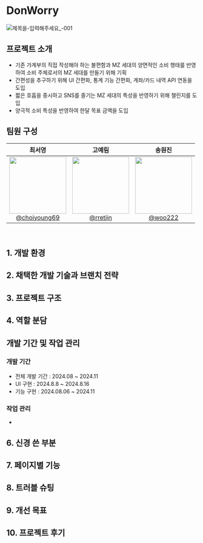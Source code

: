 # DonWorry
![제목을-입력해주세요_-001](https://github.com/user-attachments/assets/913f8305-1eb4-42b3-86d4-ed4b39509738)

## 프로젝트 소개
- 기존 가계부의 직접 작성해야 하는 불편함과 MZ 세대의 양면적인 소비 행태를 반영하여 소비 주체로서의 MZ 세대를 만들기 위해 기획
- 간편성을 추구하기 위해 UI 간편화, 통계 기능 간편화, 계좌/카드 내역 API 연동을 도입
- 짧은 호흡을 중시하고 SNS를 즐기는 MZ 세대의 특성을 반영하기 위해 챌린지를 도입
- 양극적 소비 특성을 반영하여 한달 목표 금액을 도입

## 팀원 구성
<div align="center">

| **최서영** | **고예림** | **송원진** |
| :------: |  :------: | :------: |
| [<img src="c:\Users\young\OneDrive\바탕 화면\임\서영.jpg" height=150 width=150> <br/> @choiyoung69](https://github.com/choiyoung69) | [<img src="c:\Users\young\OneDrive\바탕 화면\임\예림.jpg" height=150 width=150> <br/> @rretjin](https://github.com/rretjin) | [<img src="c:\Users\young\OneDrive\바탕 화면\임\원진.jpg" height=150 width=150> <br/> @woo222](https://github.com/woo222) | 

</div>

<br>

## 1. 개발 환경

## 2. 채택한 개발 기술과 브랜치 전략

## 3. 프로젝트 구조

## 4. 역할 분담

## 개발 기간 및 작업 관리
### 개발 기간
- 전체 개발 기간 : 2024.08 ~ 2024.11
- UI 구현 : 2024.8.8 ~ 2024.8.16
- 기능 구현 : 2024.08.06 ~ 2024.11

### 작업 관리
- 

## 6. 신경 쓴 부분

## 7. 페이지별 기능

## 8. 트러블 슈팅

## 9. 개선 목표

## 10. 프로젝트 후기